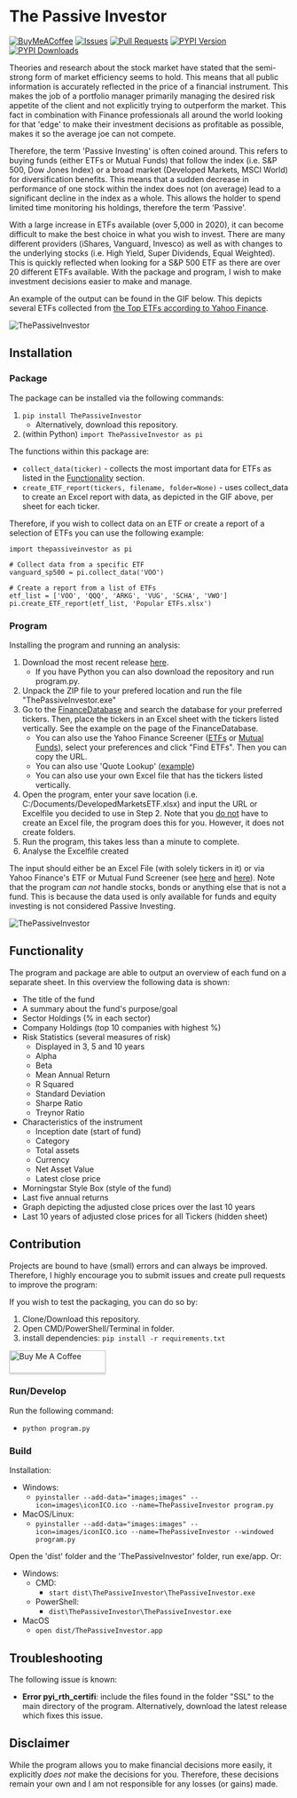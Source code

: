 # The Passive Investor
[![BuyMeACoffee](https://img.shields.io/badge/Buy%20Me%20A%20Coffee-Donate-brightgreen?logo=buymeacoffee)](https://www.buymeacoffee.com/jerbouma)
[![Issues](https://img.shields.io/github/issues/jerbouma/ThePassiveInvestor)](https://github.com/JerBouma/ThePassiveInvestor/issues)
[![Pull Requests](https://img.shields.io/github/issues-pr/JerBouma/ThePassiveInvestor?color=yellow)](https://github.com/JerBouma/ThePassiveInvestor/pulls)
[![PYPI Version](https://img.shields.io/pypi/v/ThePassiveInvestor)](https://pypi.org/project/ThePassiveInvestor/)
[![PYPI Downloads](https://img.shields.io/pypi/dm/ThePassiveInvestor)](https://pypi.org/project/ThePassiveInvestor/)

Theories and research about the stock market have stated that the semi-strong form of market efficiency seems to hold.
This means that all public information is accurately reflected in the price of a financial instrument.
This makes the job of a portfolio manager primarily managing the desired risk appetite of the client and not explicitly
trying to outperform the market. This fact in combination with Finance professionals all around the world looking for
that 'edge' to make their investment decisions as profitable as possible, makes it so the average joe can not compete.

Therefore, the term 'Passive Investing' is often coined around. This refers to buying funds
(either ETFs or Mutual Funds) that follow the index (i.e. S&P 500, Dow Jones Index) or a broad market
(Developed Markets, MSCI World) for diversification benefits. This means that a sudden decrease in performance
of one stock within the index does not (on average) lead to a significant decline in the index as a whole.
This allows the holder to spend limited time monitoring his holdings, therefore the term 'Passive'.

With a large increase in ETFs available (over 5,000 in 2020), it can become difficult to make the best choice in
what you wish to invest. There are many different providers (iShares, Vanguard, Invesco) as well as with changes
to the underlying stocks (i.e. High Yield, Super Dividends, Equal Weighted). This is quickly reflected when looking
for a S&P 500 ETF as there are over 20 different ETFs available. With the package and program, I wish to make 
investment decisions easier to make and manage.

An example of the output can be found in the GIF below. This depicts several ETFs collected 
from [the Top ETFs according to Yahoo Finance](https://finance.yahoo.com/etfs). 

![ThePassiveInvestor](https://raw.githubusercontent.com/JerBouma/ThePassiveInvestor/master/Images/outputExample.gif)

## Installation

### Package
The package can be installed via the following commands:

1. `pip install ThePassiveInvestor`
    * Alternatively, download this repository.
2. (within Python) `import ThePassiveInvestor as pi`

The functions within this package are:
- `collect_data(ticker)` - collects the most important data for ETFs as listed in the [Functionality](#Functionality) 
  section.
- `create_ETF_report(tickers, filename, folder=None)` - uses collect_data to create an Excel report with data, as 
depicted in the GIF above, per sheet for each ticker.
  
Therefore, if you wish to collect data on an ETF or create a report of a selection of ETFs you can use the following 
example:
````
import thepassiveinvestor as pi

# Collect data from a specific ETF
vanguard_sp500 = pi.collect_data('VOO')

# Create a report from a list of ETFs
etf_list = ['VOO', 'QQQ', 'ARKG', 'VUG', 'SCHA', 'VWO']
pi.create_ETF_report(etf_list, 'Popular ETFs.xlsx')
````


### Program
Installing the program and running an analysis:

1. Download the most recent release [here](https://github.com/JerBouma/ThePassiveInvestor/releases).
    * If you have Python you can also download the repository and run program.py.
2. Unpack the ZIP file to your prefered location and run the file "ThePassiveInvestor.exe"
3. Go to the [FinanceDatabase](https://github.com/JerBouma/FinanceDatabase) and search the database for your preferred tickers.
Then, place the tickers in an Excel sheet with the tickers listed vertically. See the example on the page of the FinanceDatabase.
   * You can also use the Yahoo Finance Screener ([ETFs](https://finance.yahoo.com/screener/etf/new)
   or [Mutual Funds](https://finance.yahoo.com/screener/mutualfund/new)), select your preferences and click
   "Find ETFs". Then you can copy the URL.
    * You can also use 'Quote Lookup' ([example](https://finance.yahoo.com/lookup/etf?s=developed%20markets))
    * You can also use your own Excel file that has the tickers listed vertically.
4. Open the program, enter your save location (i.e. C:/Documents/DevelopedMarketsETF.xlsx) and
input the URL or Excelfile you decided to use in Step 2. Note that you <u>do not</u> have to create an Excel file,
the program does this for you. However, it does not create folders.
5. Run the program, this takes less than a minute to complete.
6. Analyse the Excelfile created

The input should either be an Excel File (with solely tickers in it) or via Yahoo Finance's ETF or Mutual Fund 
Screener (see [here](https://finance.yahoo.com/screener/etf/new) 
and [here](https://finance.yahoo.com/screener/mutualfund/new)). Note that the program <i>can not</i>
handle stocks, bonds or anything else that is not a fund. This is because the data used is only available
for funds and equity investing is not considered Passive Investing. 

![ThePassiveInvestor](https://raw.githubusercontent.com/JerBouma/ThePassiveInvestor/master/Images/programExample.png)

## Functionality
The program and package are able to output an overview of each fund on a separate sheet. In this overview the 
following data is shown:
* The title of the fund
* A summary about the fund's purpose/goal
* Sector Holdings (% in each sector)
* Company Holdings (top 10 companies with highest %)
* Risk Statistics (several measures of risk)
    * Displayed in 3, 5 and 10 years
    * Alpha
    * Beta
    * Mean Annual Return
    * R Squared
    * Standard Deviation
    * Sharpe Ratio
    * Treynor Ratio
* Characteristics of the instrument
    * Inception date (start of fund)
    * Category
    * Total assets
    * Currency
    * Net Asset Value
    * Latest close price
* Morningstar Style Box (style of the fund)
* Last five annual returns
* Graph depicting the adjusted close prices over the last 10 years
* Last 10 years of adjusted close prices for all Tickers (hidden sheet)

## Contribution
Projects are bound to have (small) errors and can always be improved. Therefore,
I highly encourage you to submit issues and create pull requests to improve the program:

If you wish to test the packaging, you can do so by:

1. Clone/Download this repository.
2. Open CMD/PowerShell/Terminal in folder.
3. install dependencies: ```pip install -r requirements.txt``` 

<a href="https://www.buymeacoffee.com/jerbouma" target="_blank"><img src="https://www.buymeacoffee.com/assets/img/custom_images/orange_img.png" alt="Buy Me A Coffee" style="height: 41px !important;width: 174px !important;box-shadow: 0px 3px 2px 0px rgba(190, 190, 190, 0.5) !important;-webkit-box-shadow: 0px 3px 2px 0px rgba(190, 190, 190, 0.5) !important;" ></a>

### Run/Develop
Run the following command:
- ```python program.py```

### Build
 Installation:
- Windows: 
    - ```pyinstaller --add-data="images;images" --icon=images\iconICO.ico --name=ThePassiveInvestor program.py```
- MacOS/Linux:
    - ```pyinstaller --add-data="images:images" --icon=images/iconICO.ico --name=ThePassiveInvestor --windowed program.py```
    
 Open the 'dist' folder and the 'ThePassiveInvestor' folder, run exe/app. Or:
- Windows:
    - CMD:
        - ```start dist\ThePassiveInvestor\ThePassiveInvestor.exe```
    - PowerShell:
        - ```dist\ThePassiveInvestor\ThePassiveInvestor.exe```
- MacOS 
    - ```open dist/ThePassiveInvestor.app```

## Troubleshooting
The following issue is known:
- <b>Error pyi_rth_certifi</b>: include the files found in the folder "SSL" to the main directory of the program.
Alternatively, download the latest release which fixes this issue.
 
## Disclaimer
While the program allows you to make financial decisions more easily, it explicitly <i>does not</i> make the 
decisions for you. Therefore, these decisions remain your own and I am not responsible for any losses (or gains) made.
